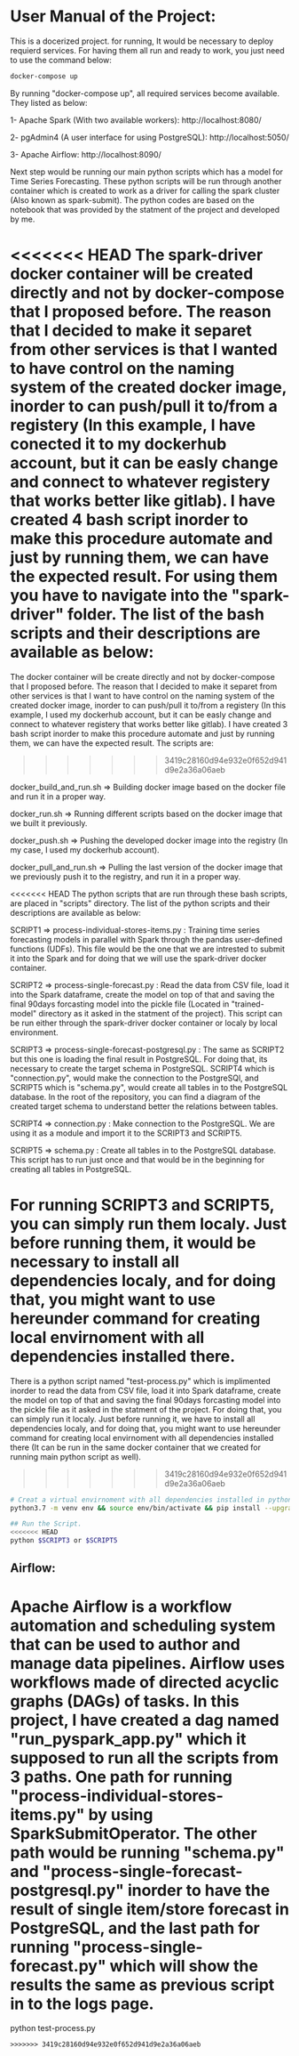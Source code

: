 # User Manual of the Project:

This is a docerized project. for running, It would be necessary to deploy requierd services. For having them all run and ready to work, you just need to use the command below:

```bash
docker-compose up
```

By running "docker-compose up", all required services become available. They listed as below: 

1- Apache Spark (With two available workers): http://localhost:8080/

2- pgAdmin4 (A user interface for using PostgreSQL): http://localhost:5050/

3- Apache Airflow: http://localhost:8090/

 
Next step would be running our main python scripts which has a model for Time Series Forecasting. These python scripts will be run through another container which is created to work as a driver for calling the spark cluster (Also known as spark-submit). The python codes are based on the notebook that was provided by the statment of the project and developed by me.

<<<<<<< HEAD
The spark-driver docker container will be created directly and not by docker-compose that I proposed before. The reason that I decided to make it separet from other services is that I wanted to have control on the naming system of the created docker image, inorder to can push/pull it to/from a registery (In this example, I have conected it to my dockerhub account, but it can be easly change and connect to whatever registery that works better like gitlab). I have created 4 bash script inorder to make this procedure automate and just by running them, we can have the expected result. For using them you have to navigate into the "spark-driver" folder. The list of the bash scripts and their descriptions are available as below:
=======
The docker container will be create directly and not by docker-compose that I proposed before. The reason that I decided to make it separet from other services is that I want to have control on the naming system of the created docker image, inorder to can push/pull it to/from a registery (In this example, I used my dockerhub account, but it can be easly change and connect to whatever registery that works better like gitlab). I have created 3 bash script inorder to make this procedure automate and just by running them, we can have the expected result. The scripts are:
>>>>>>> 3419c28160d94e932e0f652d941d9e2a36a06aeb

docker_build_and_run.sh => Building docker image based on the docker file and run it in a proper way.

docker_run.sh => Running different scripts based on the docker image that we built it previously.

docker_push.sh => Pushing the developed docker image into the registry (In my case, I used my dockerhub account).

docker_pull_and_run.sh => Pulling the last version of the docker image that we previously push it to the registry, and run it in a proper way.


<<<<<<< HEAD
The python scripts that are run through these bash scripts, are placed in "scripts" directory. The list of the python scripts and their descriptions are available as below: 

SCRIPT1 => process-individual-stores-items.py : Training time series forecasting models in parallel with Spark through the pandas user-defined functions (UDFs). This file would be the one that we are intrested to submit it into the Spark and for doing that we will use the spark-driver docker container.

SCRIPT2 => process-single-forecast.py : Read the data from CSV file, load it into the Spark dataframe, create the model on top of that and saving the final 90days forcasting model into the pickle file (Located in "trained-model" directory as it asked in the statment of the project). This script can be run either through the spark-driver docker container or localy by local environment.


SCRIPT3 => process-single-forecast-postgresql.py : The same as SCRIPT2 but this one is loading the final result in PostgreSQL. For doing that, its necessary to create the target schema in PostgreSQL. SCRIPT4 which is "connection.py", would make the connection to the PostgreSQl, and SCRIPT5 which is "schema.py", would create all tables in to the PostgreSQL database. In the root of the repository, you can find a diagram of the created target schema to understand better the relations between tables.


SCRIPT4 => connection.py : Make connection to the PostgreSQL. We are using it as a module and import it to the SCRIPT3 and SCRIPT5.


SCRIPT5 => schema.py : Create all tables in to the PostgreSQL database. This script has to run just once and that would be in the beginning for creating all tables in PostgreSQL.


For running SCRIPT3 and SCRIPT5, you can simply run them localy. Just before running them, it would be necessary to install all dependencies localy, and for doing that, you might want to use hereunder command for creating local envirnoment with all dependencies installed there.
=======
There is a python script named "test-process.py" which is implimented inorder to read the data from CSV file, load it into Spark dataframe, create the model on top of that and saving the final 90days forcasting model into the pickle file as it asked in the statment of the project. For doing that, you can simply run it localy. Just before running it, we have to install all dependencies localy, and for doing that, you might want to use hereunder command for creating local envirnoment with all dependencies installed there (It can be run in the same docker container that we created for running main python script as well).
>>>>>>> 3419c28160d94e932e0f652d941d9e2a36a06aeb

```bash
# Creat a virtual envirnoment with all dependencies installed in python version 3.7 
python3.7 -m venv env && source env/bin/activate && pip install --upgrade pip && pip install -r requirements.txt 

## Run the Script.
<<<<<<< HEAD
python $SCRIPT3 or $SCRIPT5 
```

## Airflow:

Apache Airflow is a workflow automation and scheduling system that can be used to author and manage data pipelines. Airflow uses workflows made of directed acyclic graphs (DAGs) of tasks. In this project, I have created a dag named "run_pyspark_app.py" which it supposed to run all the scripts from 3 paths. One path for running "process-individual-stores-items.py" by using SparkSubmitOperator. The other path would be running "schema.py" and "process-single-forecast-postgresql.py" inorder to have the result of single item/store forecast in PostgreSQL, and the last path for running "process-single-forecast.py" which will show the results the same as previous script in to the logs page.
=======
python test-process.py 
```
>>>>>>> 3419c28160d94e932e0f652d941d9e2a36a06aeb
